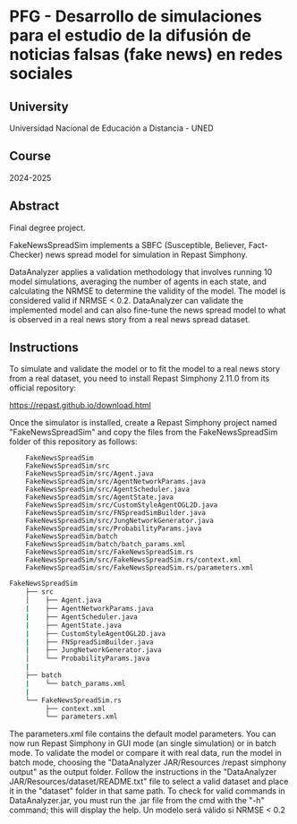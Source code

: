 # PFG - Desarrollo de simulaciones para el estudio de la difusión de noticias falsas (fake news) en redes sociales

## University
Universidad Nacional de Educación a Distancia - UNED

## Course
2024-2025

## Abstract
Final degree project.

FakeNewsSpreadSim implements a SBFC (Susceptible, Believer, Fact-Checker) news spread model for simulation in Repast Simphony. 

DataAnalyzer applies a validation methodology that involves running 10 model simulations, averaging the number of agents in each state, and calculating the NRMSE to determine the validity of the model. The model is considered valid if NRMSE < 0.2. DataAnalyzer can validate the implemented model and can also fine-tune the news spread model to what is observed in a real news story from a real news spread dataset.

## Instructions
To simulate and validate the model or to fit the model to a real news story from a real dataset, you need to install Repast Simphony 2.11.0 from its official repository:

https://repast.github.io/download.html

Once the simulator is installed, create a Repast Simphony project named "FakeNewsSpreadSim" and copy the files from the FakeNewsSpreadSim folder of this repository as follows:

```tree
    FakeNewsSpreadSim
    FakeNewsSpreadSim/src
    FakeNewsSpreadSim/src/Agent.java
    FakeNewsSpreadSim/src/AgentNetworkParams.java
    FakeNewsSpreadSim/src/AgentScheduler.java
    FakeNewsSpreadSim/src/AgentState.java
    FakeNewsSpreadSim/src/CustomStyleAgentOGL2D.java
    FakeNewsSpreadSim/src/FNSpreadSimBuilder.java
    FakeNewsSpreadSim/src/JungNetworkGenerator.java
    FakeNewsSpreadSim/src/ProbabilityParams.java
    FakeNewsSpreadSim/batch
    FakeNewsSpreadSim/batch/batch_params.xml
    FakeNewsSpreadSim/src/FakeNewsSpreadSim.rs
    FakeNewsSpreadSim/src/FakeNewsSpreadSim.rs/context.xml
    FakeNewsSpreadSim/src/FakeNewsSpreadSim.rs/parameters.xml
```

```bash    
FakeNewsSpreadSim
    ├── src
    │    ├── Agent.java
    |    ├── AgentNetworkParams.java
    |    ├── AgentScheduler.java
    |    ├── AgentState.java
    |    ├── CustomStyleAgentOGL2D.java
    |    ├── FNSpreadSimBuilder.java
    |    ├── JungNetworkGenerator.java
    │    └── ProbabilityParams.java
    |
    ├── batch
    |    └── batch_params.xml
    |
    └── FakeNewsSpreadSim.rs
         ├── context.xml
         └── parameters.xml
```
         
The parameters.xml file contains the default model parameters. You can now run Repast Simphony in GUI mode (an single simulation) or in batch mode. To validate the model or compare it with real data, run the model in batch mode, choosing the "DataAnalyzer JAR/Resources 
/repast simphony output" as the output folder. Follow the instructions in the "DataAnalyzer JAR/Resources/dataset/README.txt" file to select a valid dataset and place it in the "dataset" folder in that same path. To check for valid commands in DataAnalyzer.jar, you must run the .jar file from the cmd with the "-h" command; this will display the help. Un modelo será válido si NRMSE < 0.2



